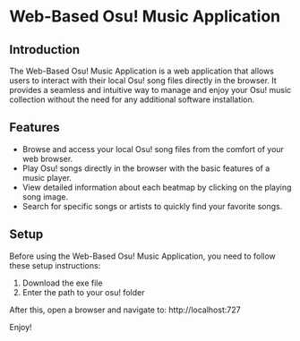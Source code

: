 # Web-Based Osu! Music Application

## Introduction

The Web-Based Osu! Music Application is a web application that allows users to interact with their local Osu! song files directly in the browser. It provides a seamless and intuitive way to manage and enjoy your Osu! music collection without the need for any additional software installation.

## Features

- Browse and access your local Osu! song files from the comfort of your web browser.
- Play Osu! songs directly in the browser with the basic features of a music player.
- View detailed information about each beatmap by clicking on the playing song image.
- Search for specific songs or artists to quickly find your favorite songs.

## Setup

Before using the Web-Based Osu! Music Application, you need to follow these setup instructions:

1. Download the exe file
2. Enter the path to your osu! folder

After this, open a browser and navigate to:
http://localhost:727

Enjoy!
